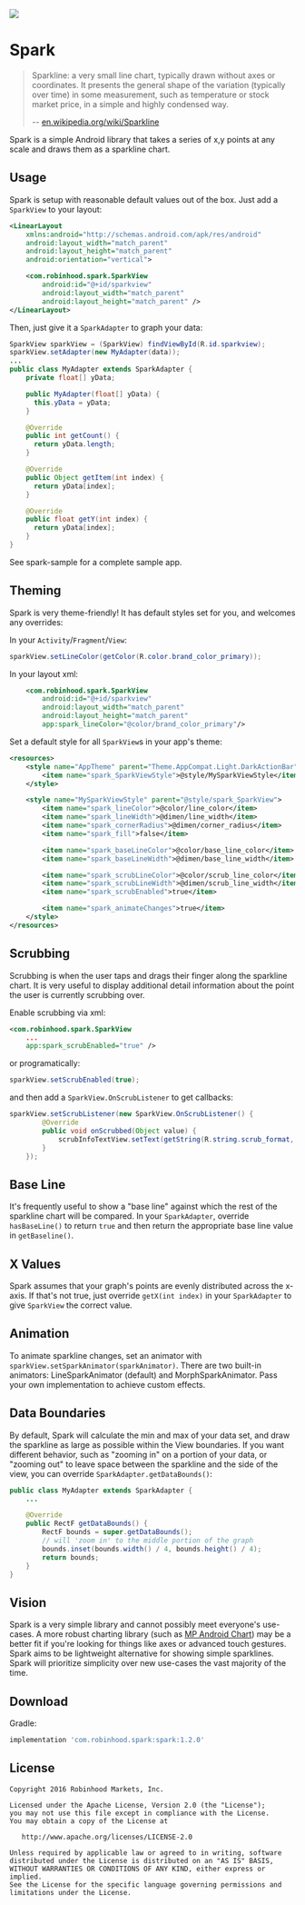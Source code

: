 ![](images/sample.png)

Spark
======

> Sparkline: a very small line chart, typically drawn without axes or coordinates. It presents the
> general shape of the variation (typically over time) in some measurement, such as temperature or
> stock market price, in a simple and highly condensed way.
>
> -- [en.wikipedia.org/wiki/Sparkline](https://en.wikipedia.org/wiki/Sparkline)

Spark is a simple Android library that takes a series of x,y points at any scale and draws them as a
sparkline chart.


Usage
-----

Spark is setup with reasonable default values out of the box. Just add a `SparkView` to your layout:

```xml
<LinearLayout
    xmlns:android="http://schemas.android.com/apk/res/android"
    android:layout_width="match_parent"
    android:layout_height="match_parent"
    android:orientation="vertical">

    <com.robinhood.spark.SparkView
        android:id="@+id/sparkview"
        android:layout_width="match_parent"
        android:layout_height="match_parent" />
</LinearLayout>
```

Then, just give it a `SparkAdapter` to graph your data:

```java
SparkView sparkView = (SparkView) findViewById(R.id.sparkview);
sparkView.setAdapter(new MyAdapter(data));
...
public class MyAdapter extends SparkAdapter {
    private float[] yData;

    public MyAdapter(float[] yData) {
      this.yData = yData;
    }

    @Override
    public int getCount() {
      return yData.length;
    }

    @Override
    public Object getItem(int index) {
      return yData[index];
    }

    @Override
    public float getY(int index) {
      return yData[index];
    }
}
```

See spark-sample for a complete sample app.

Theming
-------
Spark is very theme-friendly! It has default styles set for you, and welcomes any overrides:

In your `Activity`/`Fragment`/`View`:
```java
sparkView.setLineColor(getColor(R.color.brand_color_primary));
```

In your layout xml:
```xml
    <com.robinhood.spark.SparkView
        android:id="@+id/sparkview"
        android:layout_width="match_parent"
        android:layout_height="match_parent"
        app:spark_lineColor="@color/brand_color_primary"/>
```

Set a default style for all `SparkView`s in your app's theme:
```xml
<resources>
    <style name="AppTheme" parent="Theme.AppCompat.Light.DarkActionBar">
        <item name="spark_SparkViewStyle">@style/MySparkViewStyle</item>
    </style>

    <style name="MySparkViewStyle" parent="@style/spark_SparkView">
        <item name="spark_lineColor">@color/line_color</item>
        <item name="spark_lineWidth">@dimen/line_width</item>
        <item name="spark_cornerRadius">@dimen/corner_radius</item>
        <item name="spark_fill">false</item>

        <item name="spark_baseLineColor">@color/base_line_color</item>
        <item name="spark_baseLineWidth">@dimen/base_line_width</item>

        <item name="spark_scrubLineColor">@color/scrub_line_color</item>
        <item name="spark_scrubLineWidth">@dimen/scrub_line_width</item>
        <item name="spark_scrubEnabled">true</item>

        <item name="spark_animateChanges">true</item>
    </style>
</resources>

```

Scrubbing
---------
Scrubbing is when the user taps and drags their finger along the sparkline chart. It is very useful
to display additional detail information about the point the user is currently scrubbing over.

Enable scrubbing via xml:
```xml
<com.robinhood.spark.SparkView
    ...
    app:spark_scrubEnabled="true" />
```

or programatically:
```java
sparkView.setScrubEnabled(true);
```
and then add a `SparkView.OnScrubListener` to get callbacks:
```java
sparkView.setScrubListener(new SparkView.OnScrubListener() {
        @Override
        public void onScrubbed(Object value) {
            scrubInfoTextView.setText(getString(R.string.scrub_format, value));
        }
    });
```

Base Line
---------
It's frequently useful to show a "base line" against which the rest of the sparkline chart will be
compared. In your `SparkAdapter`, override `hasBaseLine()` to return `true` and then return the
appropriate base line value in `getBaseline()`.

X Values
--------
Spark assumes that your graph's points are evenly distributed across the x-axis. If that's not true,
just override `getX(int index)` in your `SparkAdapter` to give `SparkView` the correct value.

Animation
---------
To animate sparkline changes, set an animator with `sparkView.setSparkAnimator(sparkAnimator)`.
There are two built-in animators: LineSparkAnimator (default) and MorphSparkAnimator. Pass your own
implementation to achieve custom effects.

Data Boundaries
---------------
By default, Spark will calculate the min and max of your data set, and draw the sparkline as large as
possible within the View boundaries. If you want different behavior, such as "zooming in" on a portion
of your data, or "zooming out" to leave space between the sparkline and the side of the view, you
can override `SparkAdapter.getDataBounds()`:

```java
public class MyAdapter extends SparkAdapter {
    ...

    @Override
    public RectF getDataBounds() {
        RectF bounds = super.getDataBounds();
        // will 'zoom in' to the middle portion of the graph
        bounds.inset(bounds.width() / 4, bounds.height() / 4);
        return bounds;
    }
}
```

Vision
-------
Spark is a very simple library and cannot possibly meet everyone's use-cases. A more robust charting
library (such as [MP Android Chart](https://github.com/PhilJay/MPAndroidChart)) may be a better fit
if you're looking for things like axes or advanced touch gestures. Spark aims to be lightweight
alternative for showing simple sparklines. Spark will prioritize simplicity over new use-cases the
vast majority of the time.

Download
--------

Gradle:

```groovy
implementation 'com.robinhood.spark:spark:1.2.0'
```


License
--------

    Copyright 2016 Robinhood Markets, Inc.

    Licensed under the Apache License, Version 2.0 (the "License");
    you may not use this file except in compliance with the License.
    You may obtain a copy of the License at

       http://www.apache.org/licenses/LICENSE-2.0

    Unless required by applicable law or agreed to in writing, software
    distributed under the License is distributed on an "AS IS" BASIS,
    WITHOUT WARRANTIES OR CONDITIONS OF ANY KIND, either express or implied.
    See the License for the specific language governing permissions and
    limitations under the License.
